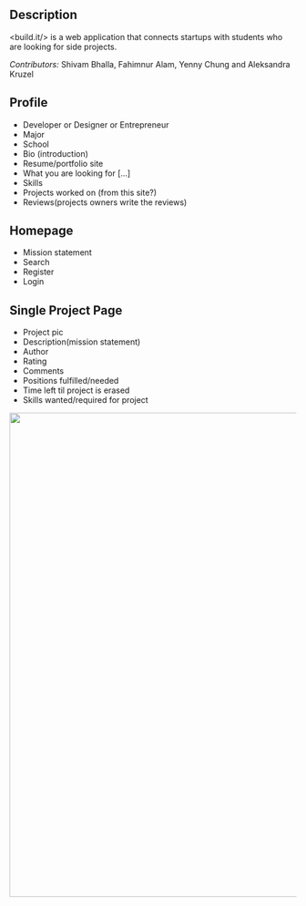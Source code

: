 **Description**
----------
<build.it/> is a web application that connects startups with students who are looking for side projects.

*Contributors:* Shivam Bhalla, Fahimnur Alam, Yenny Chung and Aleksandra Kruzel


Profile
--
- Developer or Designer or Entrepreneur
- Major
- School
- Bio (introduction)
- Resume/portfolio site
- What you are looking for [...]
- Skills
- Projects worked on (from this site?)
- Reviews(projects owners write the reviews)

Homepage
--
- Mission statement
- Search
- Register
- Login

Single Project Page
--
- Project pic
- Description(mission statement)
- Author
- Rating
- Comments
- Positions fulfilled/needed
- Time left til project is erased
- Skills wanted/required for project



<img src="http://www.devncode.com/img/projects/large/buildit.jpg" align="left" width="850px">
